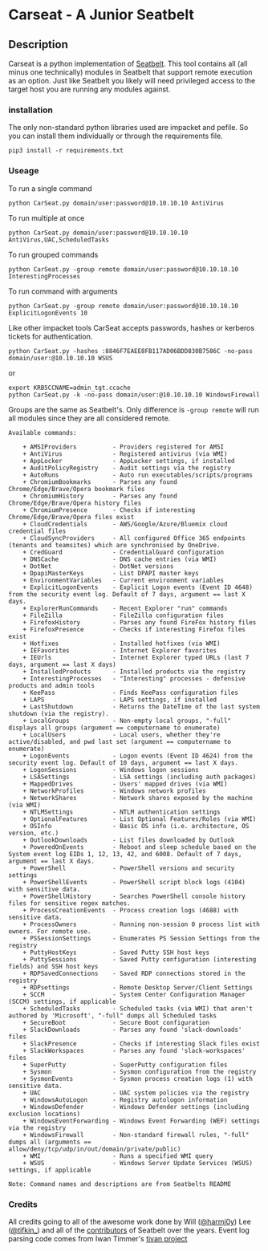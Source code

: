 # Carseat - A Junior Seatbelt

## Description
Carseat is a python implementation of [Seatbelt](https://github.com/GhostPack/Seatbelt/). This tool contains all (all minus one technically) modules in Seatbelt that support remote execution as an option. Just like Seatbelt you likely will need privileged access to the target host you are running any modules against.

### installation
The only non-standard python libraries used are impacket and pefile. So you can install them individually or through the requirements file. 

```
pip3 install -r requirements.txt
```

### Useage
To run a single command

```
python CarSeat.py domain/user:password@10.10.10.10 AntiVirus
```

To run multiple at once

```
python CarSeat.py domain/user:password@10.10.10.10 AntiVirus,UAC,ScheduledTasks
```

To run grouped commands
```
python CarSeat.py -group remote domain/user:password@10.10.10.10 InterestingProcesses
```

To run command with arguments
```
python CarSeat.py -group remote domain/user:password@10.10.10.10 ExplicitLogonEvents 10
```

Like other impacket tools CarSeat accepts passwords, hashes or kerberos tickets for authentication.

```
python CarSeat.py -hashes :8846F7EAEE8FB117AD06BDD830B7586C -no-pass domain/user:@10.10.10.10 WSUS
```
or
```
export KRB5CCNAME=admin_tgt.ccache
python CarSeat.py -k -no-pass domain/user:@10.10.10.10 WindowsFirewall
```

Groups are the same as Seatbelt's. Only difference is `-group remote` will run all modules since they are all considered remote. 

```
Available commands:

    + AMSIProviders          - Providers registered for AMSI
    + AntiVirus              - Registered antivirus (via WMI)
    + AppLocker              - AppLocker settings, if installed
    + AuditPolicyRegistry    - Audit settings via the registry
    + AutoRuns               - Auto run executables/scripts/programs
    + ChromiumBookmarks      - Parses any found Chrome/Edge/Brave/Opera bookmark files
    + ChromiumHistory        - Parses any found Chrome/Edge/Brave/Opera history files
    + ChromiumPresence       - Checks if interesting Chrome/Edge/Brave/Opera files exist
    + CloudCredentials       - AWS/Google/Azure/Bluemix cloud credential files
    + CloudSyncProviders     - All configured Office 365 endpoints (tenants and teamsites) which are synchronised by OneDrive.
    + CredGuard              - CredentialGuard configuration
    + DNSCache               - DNS cache entries (via WMI)
    + DotNet                 - DotNet versions
    + DpapiMasterKeys        - List DPAPI master keys
    + EnvironmentVariables   - Current environment variables
    + ExplicitLogonEvents    - Explicit Logon events (Event ID 4648) from the security event log. Default of 7 days, argument == last X days.
    + ExplorerRunCommands    - Recent Explorer "run" commands
    + FileZilla              - FileZilla configuration files
    + FirefoxHistory         - Parses any found FireFox history files
    + FirefoxPresence        - Checks if interesting Firefox files exist
    + Hotfixes               - Installed hotfixes (via WMI)
    + IEFavorites            - Internet Explorer favorites
    + IEUrls                 - Internet Explorer typed URLs (last 7 days, argument == last X days)
    + InstalledProducts      - Installed products via the registry
    + InterestingProcesses   - "Interesting" processes - defensive products and admin tools
    + KeePass                - Finds KeePass configuration files
    + LAPS                   - LAPS settings, if installed
    + LastShutdown           - Returns the DateTime of the last system shutdown (via the registry).
    + LocalGroups            - Non-empty local groups, "-full" displays all groups (argument == computername to enumerate)
    + LocalUsers             - Local users, whether they're active/disabled, and pwd last set (argument == computername to enumerate)
    + LogonEvents            - Logon events (Event ID 4624) from the security event log. Default of 10 days, argument == last X days.
    + LogonSessions          - Windows logon sessions
    + LSASettings            - LSA settings (including auth packages)
    + MappedDrives           - Users' mapped drives (via WMI)
    + NetworkProfiles        - Windows network profiles
    + NetworkShares          - Network shares exposed by the machine (via WMI)
    + NTLMSettings           - NTLM authentication settings
    + OptionalFeatures       - List Optional Features/Roles (via WMI)
    + OSInfo                 - Basic OS info (i.e. architecture, OS version, etc.)
    + OutlookDownloads       - List files downloaded by Outlook
    + PoweredOnEvents        - Reboot and sleep schedule based on the System event log EIDs 1, 12, 13, 42, and 6008. Default of 7 days, argument == last X days.
    + PowerShell             - PowerShell versions and security settings
    + PowerShellEvents       - PowerShell script block logs (4104) with sensitive data.
    + PowerShellHistory      - Searches PowerShell console history files for sensitive regex matches.
    + ProcessCreationEvents  - Process creation logs (4688) with sensitive data.
    + ProcessOwners          - Running non-session 0 process list with owners. For remote use.
    + PSSessionSettings      - Enumerates PS Session Settings from the registry
    + PuttyHostKeys          - Saved Putty SSH host keys
    + PuttySessions          - Saved Putty configuration (interesting fields) and SSH host keys
    + RDPSavedConnections    - Saved RDP connections stored in the registry
    + RDPsettings            - Remote Desktop Server/Client Settings
    + SCCM                   - System Center Configuration Manager (SCCM) settings, if applicable
    + ScheduledTasks         - Scheduled tasks (via WMI) that aren't authored by 'Microsoft', "-full" dumps all Scheduled tasks
    + SecureBoot             - Secure Boot configuration
    + SlackDownloads         - Parses any found 'slack-downloads' files
    + SlackPresence          - Checks if interesting Slack files exist
    + SlackWorkspaces        - Parses any found 'slack-workspaces' files
    + SuperPutty             - SuperPutty configuration files
    + Sysmon                 - Sysmon configuration from the registry
    + SysmonEvents           - Sysmon process creation logs (1) with sensitive data.
    + UAC                    - UAC system policies via the registry
    + WindowsAutoLogon       - Registry autologon information
    + WindowsDefender        - Windows Defender settings (including exclusion locations)
    + WindowsEventForwarding - Windows Event Forwarding (WEF) settings via the registry
    + WindowsFirewall        - Non-standard firewall rules, "-full" dumps all (arguments == allow/deny/tcp/udp/in/out/domain/private/public)
    + WMI                    - Runs a specified WMI query
    + WSUS                   - Windows Server Update Services (WSUS) settings, if applicable

Note: Command names and descriptions are from Seatbelts README
```


### Credits

All credits going to all of the awesome work done by Will ([@harmj0y](http://twitter.com/harmj0y)) Lee ([@tifkin_](http://twitter.com/tifkin_)) and all of the [contributors](https://github.com/GhostPack/Seatbelt?tab=readme-ov-file#acknowledgments) of Seatbelt over the years.
Event log parsing code comes from Iwan Timmer's [tivan project](https://github.com/irtimmer/tivan)
